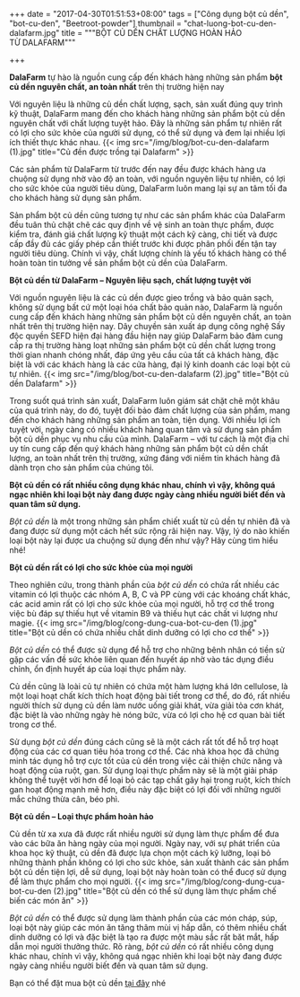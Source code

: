 +++
date = "2017-04-30T01:51:53+08:00"
tags = ["Công dụng bột củ dền", "bot-cu-den", "Beetroot-powder"]
thumbnail = "chat-luong-bot-cu-den-dalafarm.jpg"
title = """BỘT CỦ DỀN CHẤT LƯỢNG HOÀN HẢO  
TỪ DALAFARM"""

+++
 
**DalaFarm** tự hào là nguồn cung cấp đến khách hàng những sản phẩm **bột củ dền nguyên chất, an toàn nhất** trên thị trường hiện nay

Với nguyên liệu là những củ dền chất lượng, sạch, sản xuất đúng quy trình kỹ thuật, DalaFarm mang đến cho khách hàng những sản phẩm bột củ dền nguyên chất với chất lượng tuyệt hảo. Đây là những sản phẩm tự nhiên rất có lợi cho sức khỏe của người sử dụng, có thể sử dụng và đem lại nhiều lợi ích thiết thực khác nhau.
{{< img src="/img/blog/bot-cu-den-dalafarm (1).jpg" title="Củ đền được trồng tại Dalafarm" >}}

Các sản phẩm từ DalaFarm từ trước đến nay đều được khách hàng ưa chuộng sử dụng nhờ vào độ an toàn, với nguồn nguyên liệu tự nhiên, có lợi cho sức khỏe của người tiêu dùng, DalaFarm luôn mang lại sự an tâm tối đa cho khách hàng sử dụng sản phẩm.

Sản phẩm bột củ dền cũng tương tự như các sản phẩm khác của DalaFarm đều tuân thủ chặt chẽ các quy định về vệ sinh an toàn thực phẩm, được kiểm tra, đánh giá chất lượng kỹ thuật một cách kỹ càng, chi tiết và được cấp đầy đủ các giấy phép cần thiết trước khi được phân phối đến tận tay người tiêu dùng. Chính vì vậy, chất lượng chính là yếu tố khách hàng có thể hoàn toàn tin tưởng về sản phẩm bột củ dền của DalaFarm.

**Bột củ dền từ DalaFarm – Nguyên liệu sạch, chất lượng tuyệt vời**

Với nguồn nguyên liệu là các củ dền được gieo trồng và bảo quản sạch, không sử dụng bất cứ một loại hóa chất bảo quản nào, DalaFarm là nguồn cung cấp đến khách hàng những sản phẩm bột củ dền nguyên chất, an toàn nhất trên thị trường hiện nay.
Dây chuyền sản xuất áp dụng công nghệ Sấy độc quyền SEFD hiện đại hàng đầu hiện nay giúp DalaFarm bảo đảm cung cấp ra thị trường hàng loạt những sản phẩm bột củ dền chất lượng trong thời gian nhanh chóng nhất, đáp ứng yêu cầu của tất cả khách hàng, đặc biệt là với các khách hàng là các cửa hàng, đại lý kinh doanh các loại bột củ tự nhiên.
{{< img src="/img/blog/bot-cu-den-dalafarm (2).jpg" title="Bột củ dền Dalafarm" >}}

Trong suốt quá trình sản xuất, DalaFarm luôn giám sát chặt chẽ một khâu của quá trình này, do đó, tuyệt đối bảo đảm chất lượng của sản phẩm, mang đến cho khách hàng những sản phẩm an toàn, tiện dụng.
Với nhiều lợi ích tuyệt vời, ngày càng có nhiều khách hàng quan tâm và sử dụng sản phẩm bột củ dền phục vụ nhu cầu của mình. DalaFarm – với tư cách là một địa chỉ uy tín cung cấp đến quý khách hàng những sản phẩm bột củ dền chất lượng, an toàn nhất trên thị trường, xứng đáng với niềm tin khách hàng đã dành trọn cho sản phẩm của chúng tôi.

**Bột củ dền có rất nhiều công dụng khác nhau, chính vì vậy, không quá ngạc nhiên khi loại bột này đang được ngày càng nhiều người biết đến và quan tâm sử dụng.**

_Bột củ dền_ là một trong những sản phẩm chiết xuất từ củ dền tự nhiên đã và đang được sử dụng một cách hết sức rộng rãi hiện nay. Vậy, lý do nào khiến loại bột này lại được ưa chuộng sử dụng đến như vậy? Hãy cùng tìm hiểu nhé!

**Bột củ dền rất có lợi cho sức khỏe của mọi người**

Theo nghiên cứu, trong thành phần của _bột củ dền_ có chứa rất nhiều các vitamin có lợi thuộc các nhóm A, B, C và PP cùng với các khoáng chất khác, các acid amin rất có lợi cho sức khỏe của mọi người, hỗ trợ cơ thể trong việc bù đáp sự thiếu hụt về vitamin B9 và thiếu hụt các chất vi lượng như magie.
{{< img src="/img/blog/cong-dung-cua-bot-cu-den (1).jpg" title="Bột củ dền có chứa nhiều chất dinh dưỡng có lợi cho cơ thể" >}}

_Bột củ dền_ có thể được sử dụng để hỗ trợ cho những bênh nhân có tiền sử gặp các vấn đề sức khỏe liên quan đến huyết áp nhờ vào tác dụng điều chỉnh, ổn định huyết áp của loại thực phẩm này. 

Củ dền cũng là loài củ tự nhiên có chứa một hàm lượng khá lớn cellulose, là một loại hoạt chất kích thích hoạt động bài tiết trong cơ thể, do đó, rất nhiều người thích sử dụng củ dền làm nước uống giải khát, vừa giải tỏa cơn khát, đặc biệt là vào những ngày hè nóng bức, vừa có lợi cho hệ cơ quan bài tiết trong cơ thể.

Sử dụng _bột củ dền_ đúng cách cũng sẽ là một cách rất tốt để hỗ trợ hoạt động của các cơ quan tiêu hóa trong cơ thể. Các nhà khoa học đã chứng minh tác dụng hỗ trợ cực tốt của củ dền trong việc cải thiện chức năng và hoạt động của ruột, gan. Sử dụng loại thực phẩm này sẽ là một giải pháp không thể tuyệt vời hơn để loại bỏ các tạp chất gây hại trong ruột, kích thích gan hoạt động mạnh mẽ hơn, điều này đặc biệt có lợi đối với những người mắc chứng thừa cân, béo phì.

**Bột củ dền – Loại thực phẩm hoàn hảo**

Củ dền từ xa xưa đã được rất nhiều người sử dụng làm thực phẩm để đưa vào các bữa ăn hàng ngày của mọi người. Ngày nay, với sự phát triển của khoa học kỹ thuật, củ dền đã được lựa chọn một cách kỹ lưỡng, loại bỏ những thành phần không có lợi cho sức khỏe, sản xuất thành các sản phẩm bột củ dền tiện lợi, dễ sử dụng, loại bột này hoàn toàn có thể đucợ sử dụng để làm thực phẩm cho mọi người.
{{< img src="/img/blog/cong-dung-cua-bot-cu-den (2).jpg" title="Bột củ dền có thể sử dụng làm thực phẩm chế biến các món ăn" >}}

_Bột củ dền_ có thể được sử dụng làm thành phần của các món cháp, súp, loại bột này giúp các món ăn tăng thâm mùi vị hấp dẫn, có thêm nhiều chất dinh dưỡng có lợi và đặc biệt là tạo ra được một màu sắc rất băt mắt, hấp dẫn mọi người thưởng thức.
Rõ ràng, _bột củ dền_ có rất nhiều công dụng khác nhau, chính vì vậy, không quá ngạc nhiên khi loại bột này đang được ngày càng nhiều người biết đến và quan tâm sử dụng.   

Bạn có thể đặt mua bột củ dền [tại đây](/san-pham/bột-củ-dền-50g/) nhé
